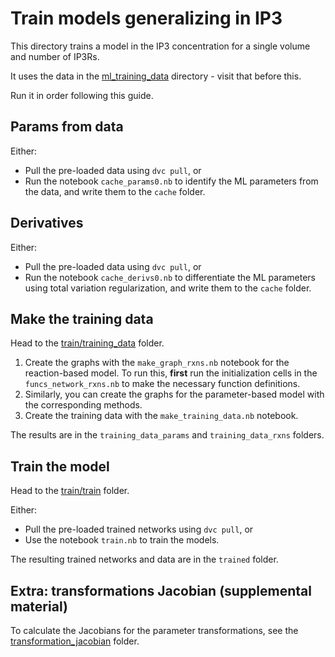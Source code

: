 # Train models generalizing in IP3

This directory trains a model in the IP3 concentration for a single volume and number of IP3Rs.

It uses the data in the [ml_training_data](../stochastic_simulations/ml_training_data) directory - visit that before this.

Run it in order following this guide.

## Params from data

Either:
* Pull the pre-loaded data using `dvc pull`, or
* Run the notebook `cache_params0.nb` to identify the ML parameters from the data, and write them to the `cache` folder.

## Derivatives

Either:
* Pull the pre-loaded data using `dvc pull`, or
* Run the notebook `cache_derivs0.nb` to differentiate the ML parameters using total variation regularization, and write them to the `cache` folder.

## Make the training data

Head to the [train/training_data](train/training_data) folder.
1. Create the graphs with the `make_graph_rxns.nb` notebook for the reaction-based model. To run this, **first** run the initialization cells in the `funcs_network_rxns.nb` to make the necessary function definitions.
2. Similarly, you can create the graphs for the parameter-based model with the corresponding methods.
3. Create the training data with the `make_training_data.nb` notebook.

The results are in the `training_data_params` and `training_data_rxns` folders.

## Train the model

Head to the [train/train](train/train) folder.

Either:
* Pull the pre-loaded trained networks using `dvc pull`, or
* Use the notebook `train.nb` to train the models.

The resulting trained networks and data are in the `trained` folder.

## Extra: transformations Jacobian (supplemental material)

To calculate the Jacobians for the parameter transformations, see the [transformation_jacobian](transformation_jacobian) folder.